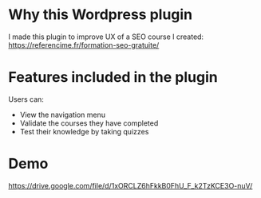 # Why this Wordpress plugin
I made this plugin to improve UX of a SEO course I created: 
https://referencime.fr/formation-seo-gratuite/

# Features included in the plugin
Users can: 
- View the navigation menu
- Validate the courses they have completed
- Test their knowledge by taking quizzes

# Demo 
https://drive.google.com/file/d/1xORCLZ6hFkkB0FhU_F_k2TzKCE3O-nuV/
